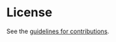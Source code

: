 # License

See the
[guidelines for contributions](https://github.com/PowerDNS/draft-edns-otel-trace-ids/blob/main/CONTRIBUTING.md).
